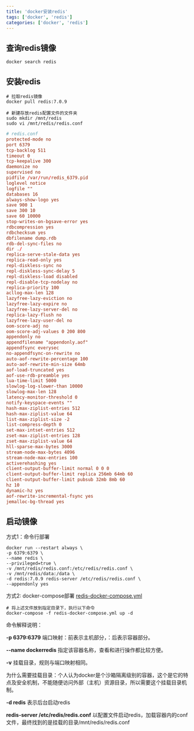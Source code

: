 ```yaml
---
title: 'docker安装redis'
tags: ['docker', 'redis']
categories: ['docker', 'redis']
---
```


## 查询redis镜像

```shell
docker search redis
```

## 安装redis

```shell
# 拉取redis镜像
docker pull redis:7.0.9

# 新建存放redis配置文件的文件夹
sudo mkdir /mnt/redis
sudo vi /mnt/redis/redis.conf
```

```conf
# redis.conf
protected-mode no
port 6379
tcp-backlog 511
timeout 0
tcp-keepalive 300
daemonize no
supervised no
pidfile /var/run/redis_6379.pid
loglevel notice
logfile ""
databases 16
always-show-logo yes
save 900 1
save 300 10
save 60 10000
stop-writes-on-bgsave-error yes
rdbcompression yes
rdbchecksum yes
dbfilename dump.rdb
rdb-del-sync-files no
dir ./
replica-serve-stale-data yes
replica-read-only yes
repl-diskless-sync no
repl-diskless-sync-delay 5
repl-diskless-load disabled
repl-disable-tcp-nodelay no
replica-priority 100
acllog-max-len 128
lazyfree-lazy-eviction no
lazyfree-lazy-expire no
lazyfree-lazy-server-del no
replica-lazy-flush no
lazyfree-lazy-user-del no
oom-score-adj no
oom-score-adj-values 0 200 800
appendonly no
appendfilename "appendonly.aof"
appendfsync everysec
no-appendfsync-on-rewrite no
auto-aof-rewrite-percentage 100
auto-aof-rewrite-min-size 64mb
aof-load-truncated yes
aof-use-rdb-preamble yes
lua-time-limit 5000
slowlog-log-slower-than 10000
slowlog-max-len 128
latency-monitor-threshold 0
notify-keyspace-events ""
hash-max-ziplist-entries 512
hash-max-ziplist-value 64
list-max-ziplist-size -2
list-compress-depth 0
set-max-intset-entries 512
zset-max-ziplist-entries 128
zset-max-ziplist-value 64
hll-sparse-max-bytes 3000
stream-node-max-bytes 4096
stream-node-max-entries 100
activerehashing yes
client-output-buffer-limit normal 0 0 0
client-output-buffer-limit replica 256mb 64mb 60
client-output-buffer-limit pubsub 32mb 8mb 60
hz 10
dynamic-hz yes
aof-rewrite-incremental-fsync yes
jemalloc-bg-thread yes
```

## 启动镜像

方式1：命令行部署
```shell
docker run --restart always \
-p 6379:6379 \
--name redis \
--privileged=true \
-v /mnt/redis/redis.conf:/etc/redis/redis.conf \
-v /mnt/redis/data:/data \
-d redis:7.0.9 redis-server /etc/redis/redis.conf \
--appendonly yes

```
方式2: docker-compose部署
[redis-docker-compose.yml](redis-docker-compose.yml)

```shell
# 将上述文件放到指定目录下，执行以下命令
docker-compose -f redis-docker-compose.yml up -d
```

命令解释说明：

**-p 6379:6379** 端口映射：前表示主机部分，：后表示容器部分。

**--name dockerredis** 指定该容器名称，查看和进行操作都比较方便。

**-v** 挂载目录，规则与端口映射相同。

为什么需要挂载目录：个人认为docker是个沙箱隔离级别的容器，这个是它的特点及安全机制，不能随便访问外部（主机）资源目录，所以需要这个挂载目录机制。

**-d redis** 表示后台启动redis

**redis-server /etc/redis/redis.conf** 以配置文件启动redis，加载容器内的conf文件，最终找到的是挂载的目录/mnt/redis/redis.conf

